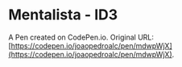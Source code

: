 # Mentalista - ID3

A Pen created on CodePen.io. Original URL: [https://codepen.io/joaopedroalc/pen/mdwpWjX](https://codepen.io/joaopedroalc/pen/mdwpWjX).


